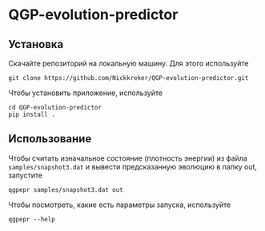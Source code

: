# QGP-evolution-predictor

## Установка
Скачайте репозиторий на локальную машину. Для этого используйте
```
git clone https://github.com/Nickkreker/QGP-evolution-predictor.git
```

Чтобы уcтановить приложение, используйте
```
cd QGP-evolution-predictor
pip install .
```

## Использование
Чтобы считать изначальное состояние (плотность энергии) из файла ```samples/snapshot3.dat``` и вывести предсказанную эволюцию в папку out, запустите
```
qgpepr samples/snapshot3.dat out
```

Чтобы посмотреть, какие есть параметры запуска, используйте
```
qgpepr --help
```
